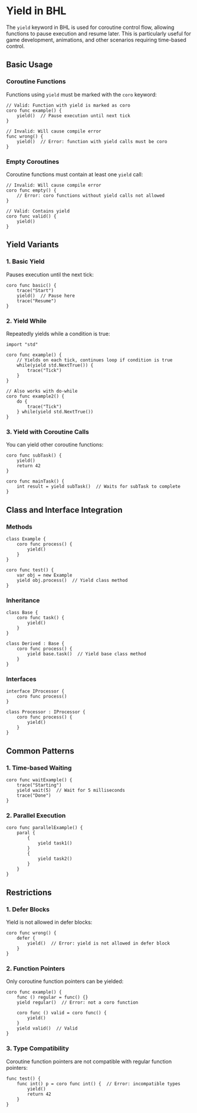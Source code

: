# Yield in BHL

The `yield` keyword in BHL is used for coroutine control flow, allowing functions to pause execution and resume later. This is particularly useful for game development, animations, and other scenarios requiring time-based control.

## Basic Usage

### Coroutine Functions

Functions using `yield` must be marked with the `coro` keyword:

```bhl
// Valid: Function with yield is marked as coro
coro func example() {
    yield()  // Pause execution until next tick
}

// Invalid: Will cause compile error
func wrong() {
    yield()  // Error: function with yield calls must be coro
}
```

### Empty Coroutines

Coroutine functions must contain at least one `yield` call:

```bhl
// Invalid: Will cause compile error
coro func empty() {
    // Error: coro functions without yield calls not allowed
}

// Valid: Contains yield
coro func valid() {
    yield()
}
```

## Yield Variants

### 1. Basic Yield

Pauses execution until the next tick:
```bhl
coro func basic() {
    trace("Start")
    yield()  // Pause here
    trace("Resume")
}
```

### 2. Yield While

Repeatedly yields while a condition is true:

```bhl
import "std"

coro func example() {
    // Yields on each tick, continues loop if condition is true
    while(yield std.NextTrue()) {
        trace("Tick")
    }
}

// Also works with do-while
coro func example2() {
    do {
        trace("Tick")
    } while(yield std.NextTrue())
}
```

### 3. Yield with Coroutine Calls

You can yield other coroutine functions:

```bhl
coro func subTask() {
    yield()
    return 42
}

coro func mainTask() {
    int result = yield subTask()  // Waits for subTask to complete
}
```

## Class and Interface Integration

### Methods

```bhl
class Example {
    coro func process() {
        yield()
    }
}

coro func test() {
    var obj = new Example
    yield obj.process()  // Yield class method
}
```

### Inheritance

```bhl
class Base {
    coro func task() {
        yield()
    }
}

class Derived : Base {
    coro func process() {
        yield base.task()  // Yield base class method
    }
}
```

### Interfaces

```bhl
interface IProcessor {
    coro func process()
}

class Processor : IProcessor {
    coro func process() {
        yield()
    }
}
```

## Common Patterns

### 1. Time-based Waiting

```bhl
coro func waitExample() {
    trace("Starting")
    yield wait(5)  // Wait for 5 milliseconds
    trace("Done")
}
```

### 2. Parallel Execution

```bhl
coro func parallelExample() {
    paral {
        {
            yield task1()
        }
        {
            yield task2()
        }
    }
}
```

## Restrictions

### 1. Defer Blocks

Yield is not allowed in defer blocks:

```bhl
coro func wrong() {
    defer {
        yield()  // Error: yield is not allowed in defer block
    }
}
```

### 2. Function Pointers

Only coroutine function pointers can be yielded:

```bhl
coro func example() {
    func () regular = func() {}
    yield regular()  // Error: not a coro function

    coro func () valid = coro func() {
        yield()
    }
    yield valid()  // Valid
}
```

### 3. Type Compatibility

Coroutine function pointers are not compatible with regular function pointers:

```bhl
func test() {
    func int() p = coro func int() {  // Error: incompatible types
        yield()
        return 42
    }
}
```
